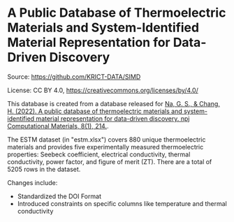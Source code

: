 # A Public Database of Thermoelectric Materials and System-Identified Material Representation for Data-Driven Discovery

Source: https://github.com/KRICT-DATA/SIMD

License: CC BY 4.0, https://creativecommons.org/licenses/by/4.0/

This database is created from a database released for [Na, G. S., & Chang, H. (2022). A public database of thermoelectric materials and system-identified material representation for data-driven discovery. npj Computational Materials, 8(1), 214.](https://www.nature.com/articles/s41524-022-00897-2).

The ESTM dataset (in "estm.xlsx") covers 880 unique thermoelectric materials and provides five experimentally measured thermoelectric properties: Seebeck coefficient, electrical conductivity, thermal conductivity, power factor, and figure of merit (ZT). There are a total of 5205 rows in the dataset.

Changes include:
- Standardized the DOI Format
- Introduced constraints on specific columns like temperature and thermal conductivity